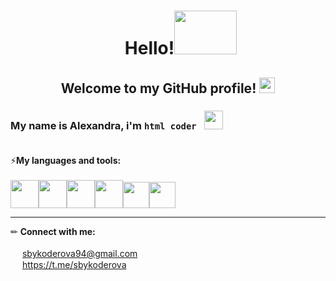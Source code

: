 <h1 align="center">⠀⠀Hello!<img src="https://c.tenor.com/g2AKqlnJLqoAAAAC/fox-hi.gif" width="100" height="70"></h1>

<h2 align="center">Welcome to my GitHub profile! <img src="https://img.icons8.com/color/38/000000/like--v1.png" height="25"/></h2>

### My name is Alexandra, i'm `html coder`⠀<img src="https://img.icons8.com/external-outline-juicy-fish/40/000000/external-code-coding-and-development-outline-outline-juicy-fish-11.png" width="30" height="30"/><br><br>
⚡**My languages and tools:**<br><br>
<img src="https://img.icons8.com/color/48/000000/html-5--v1.png" width="45" height="45"/><img src="https://img.icons8.com/color/48/000000/css3.png" width="45" height="45"/><img src="https://img.icons8.com/color/48/000000/sass-avatar.png" width="45" height="45"/><img src="https://img.icons8.com/color/48/000000/javascript--v1.png" width="45" height="45"/><img src="https://img.icons8.com/fluency/48/000000/figma.png" width="42" height="42"/><img src="https://img.icons8.com/color/48/000000/visual-studio-code-2019.png" width="42" height="42"/>

<hr>

✏ **Connect with me:**<br><br>
<img src="https://img.icons8.com/windows/32/000000/gmail.png" width="15" height="15"/> sbykoderova94@gmail.com<br>
<img src="https://img.icons8.com/ios-glyphs/30/000000/telegram-app.png" width="15" height="15"/> https://t.me/sbykoderova


<!--
**sbykoderova/sbykoderova** is a ✨ _special_ ✨ repository because its `README.md` (this file) appears on your GitHub profile.

Here are some ideas to get you started:

- 🔭 I’m currently working on ...
- 🌱 I’m currently learning ...
- 👯 I’m looking to collaborate on ...
- 🤔 I’m looking for help with ...
- 💬 Ask me about ...
- 📫 How to reach me: ...
- 😄 Pronouns: ...
- ⚡ Fun fact: ...
-->
